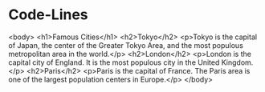 # Code-Lines
&lt;body>  &lt;h1>Famous Cities&lt;/h1>  &lt;h2>Tokyo&lt;/h2> &lt;p>Tokyo is the capital of Japan, the center of the Greater Tokyo Area, and the most populous metropolitan area in the world.&lt;/p>  &lt;h2>London&lt;/h2> &lt;p>London is the capital city of England. It is the most populous city in the United Kingdom.&lt;/p>  &lt;h2>Paris&lt;/h2> &lt;p>Paris is the capital of France. The Paris area is one of the largest population centers in Europe.&lt;/p>  &lt;/body>

